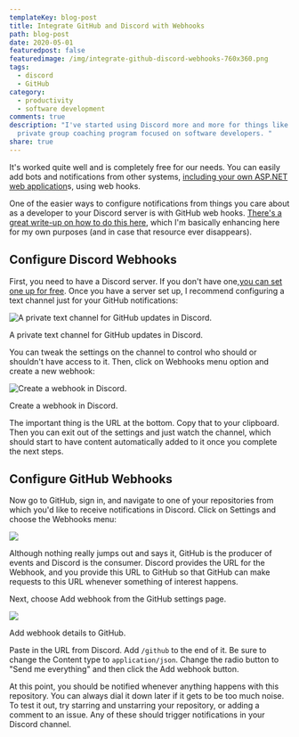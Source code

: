 ```yaml
---
templateKey: blog-post
title: Integrate GitHub and Discord with Webhooks
path: blog-post
date: 2020-05-01
featuredpost: false
featuredimage: /img/integrate-github-discord-webhooks-760x360.png
tags:
  - discord
  - GitHub
category:
  - productivity
  - software development
comments: true
description: "I've started using Discord more and more for things like my
  private group coaching program focused on software developers. "
share: true
---
```


It's worked quite well and is completely free for our needs. You can easily add bots and notifications from other systems, [including your own ASP.NET web application](https://ardalis.com/add-discord-notifications-to-asp-net-core-apps)s, using web hooks.

One of the easier ways to configure notifications from things you care about as a developer to your Discord server is with GitHub web hooks. [There's a great write-up on how to do this here](https://gist.github.com/jagrosh/5b1761213e33fc5b54ec7f6379034a22), which I'm basically enhancing here for my own purposes (and in case that resource ever disappears).

## **Configure Discord Webhooks**

First, you need to have a Discord server. If you don't have one,[you can set one up for free](https://support.discordapp.com/hc/en-us/articles/204849977-How-do-I-create-a-server-). Once you have a server set up, I recommend configuring a text channel just for your GitHub notifications:

![A private text channel for GitHub updates in Discord.](/img/image-7.png)

A private text channel for GitHub updates in Discord.

You can tweak the settings on the channel to control who should or shouldn't have access to it. Then, click on Webhooks menu option and create a new webhook:

![](/img/discord-create-webhook-1024x677.jpg "Create a webhook in Discord.")

 Create a webhook in Discord.

The important thing is the URL at the bottom. Copy that to your clipboard. Then you can exit out of the settings and just watch the channel, which should start to have content automatically added to it once you complete the next steps.

## **Configure GitHub Webhooks**

Now go to GitHub, sign in, and navigate to one of your repositories from which you'd like to receive notifications in Discord. Click on Settings and choose the Webhooks menu:

![](/img/image-8-1024x515.png)

Although nothing really jumps out and says it, GitHub is the producer of events and Discord is the consumer. Discord provides the URL for the Webhook, and you provide this URL to GitHub so that GitHub can make requests to this URL whenever something of interest happens.

Next, choose Add webhook from the GitHub settings page.

![](/img/image-9-1024x713.png)

Add webhook details to GitHub.

Paste in the URL from Discord. Add `/github` to the end of it. Be sure to change the Content type to `application/json`. Change the radio button to "Send me everything" and then click the Add webhook button.

At this point, you should be notified whenever anything happens with this repository. You can always dial it down later if it gets to be too much noise. To test it out, try starring and unstarring your repository, or adding a comment to an issue. Any of these should trigger notifications in your Discord channel.
